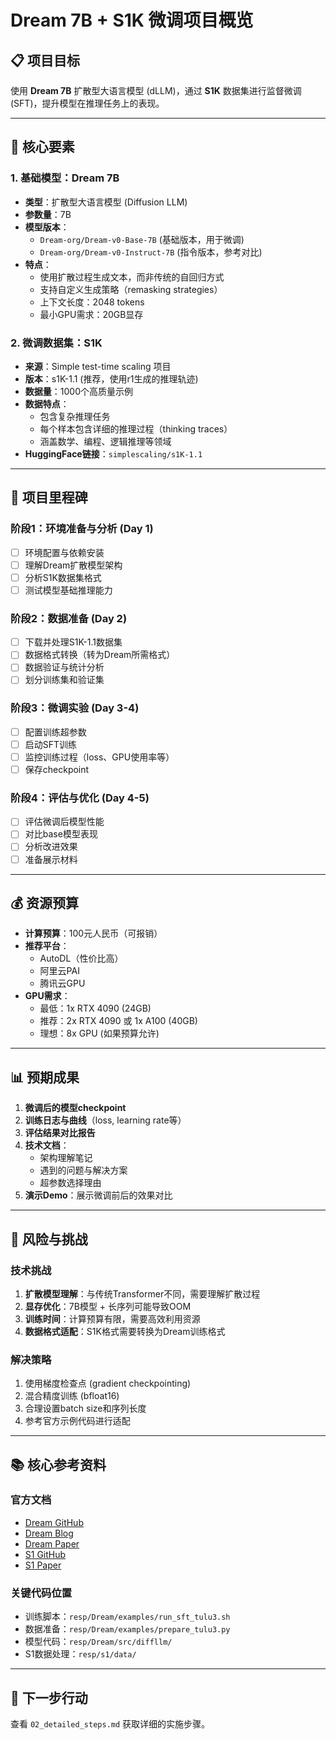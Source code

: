 # Dream 7B + S1K 微调项目概览

## 📋 项目目标

使用 **Dream 7B** 扩散型大语言模型 (dLLM)，通过 **S1K** 数据集进行监督微调 (SFT)，提升模型在推理任务上的表现。

---

## 🔑 核心要素

### 1. 基础模型：Dream 7B
- **类型**：扩散型大语言模型 (Diffusion LLM)
- **参数量**：7B
- **模型版本**：
  - `Dream-org/Dream-v0-Base-7B` (基础版本，用于微调)
  - `Dream-org/Dream-v0-Instruct-7B` (指令版本，参考对比)
- **特点**：
  - 使用扩散过程生成文本，而非传统的自回归方式
  - 支持自定义生成策略（remasking strategies）
  - 上下文长度：2048 tokens
  - 最小GPU需求：20GB显存

### 2. 微调数据集：S1K
- **来源**：Simple test-time scaling 项目
- **版本**：s1K-1.1 (推荐，使用r1生成的推理轨迹)
- **数据量**：1000个高质量示例
- **数据特点**：
  - 包含复杂推理任务
  - 每个样本包含详细的推理过程（thinking traces）
  - 涵盖数学、编程、逻辑推理等领域
- **HuggingFace链接**：`simplescaling/s1K-1.1`

---

## 🎯 项目里程碑

### 阶段1：环境准备与分析 (Day 1)
- [ ] 环境配置与依赖安装
- [ ] 理解Dream扩散模型架构
- [ ] 分析S1K数据集格式
- [ ] 测试模型基础推理能力

### 阶段2：数据准备 (Day 2)
- [ ] 下载并处理S1K-1.1数据集
- [ ] 数据格式转换（转为Dream所需格式）
- [ ] 数据验证与统计分析
- [ ] 划分训练集和验证集

### 阶段3：微调实验 (Day 3-4)
- [ ] 配置训练超参数
- [ ] 启动SFT训练
- [ ] 监控训练过程（loss、GPU使用率等）
- [ ] 保存checkpoint

### 阶段4：评估与优化 (Day 4-5)
- [ ] 评估微调后模型性能
- [ ] 对比base模型表现
- [ ] 分析改进效果
- [ ] 准备展示材料

---

## 💰 资源预算

- **计算预算**：100元人民币（可报销）
- **推荐平台**：
  - AutoDL（性价比高）
  - 阿里云PAI
  - 腾讯云GPU
- **GPU需求**：
  - 最低：1x RTX 4090 (24GB)
  - 推荐：2x RTX 4090 或 1x A100 (40GB)
  - 理想：8x GPU (如果预算允许)

---

## 📊 预期成果

1. **微调后的模型checkpoint**
2. **训练日志与曲线**（loss, learning rate等）
3. **评估结果对比报告**
4. **技术文档**：
   - 架构理解笔记
   - 遇到的问题与解决方案
   - 超参数选择理由
5. **演示Demo**：展示微调前后的效果对比

---

## 🚨 风险与挑战

### 技术挑战
1. **扩散模型理解**：与传统Transformer不同，需要理解扩散过程
2. **显存优化**：7B模型 + 长序列可能导致OOM
3. **训练时间**：计算预算有限，需要高效利用资源
4. **数据格式适配**：S1K格式需要转换为Dream训练格式

### 解决策略
1. 使用梯度检查点 (gradient checkpointing)
2. 混合精度训练 (bfloat16)
3. 合理设置batch size和序列长度
4. 参考官方示例代码进行适配

---

## 📚 核心参考资料

### 官方文档
- [Dream GitHub](https://github.com/HKUNLP/Dream)
- [Dream Blog](https://hkunlp.github.io/blog/2025/dream/)
- [Dream Paper](https://arxiv.org/abs/2508.15487)
- [S1 GitHub](https://github.com/simplescaling/s1)
- [S1 Paper](https://arxiv.org/abs/2501.19393)

### 关键代码位置
- 训练脚本：`resp/Dream/examples/run_sft_tulu3.sh`
- 数据准备：`resp/Dream/examples/prepare_tulu3.py`
- 模型代码：`resp/Dream/src/diffllm/`
- S1数据处理：`resp/s1/data/`

---

## 🔄 下一步行动

查看 `02_detailed_steps.md` 获取详细的实施步骤。 